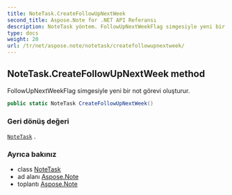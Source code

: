 ```yaml
---
title: NoteTask.CreateFollowUpNextWeek
second_title: Aspose.Note for .NET API Referansı
description: NoteTask yöntem. FollowUpNextWeekFlag simgesiyle yeni bir not görevi oluşturur.
type: docs
weight: 20
url: /tr/net/aspose.note/notetask/createfollowupnextweek/
---
```

## NoteTask.CreateFollowUpNextWeek method

FollowUpNextWeekFlag simgesiyle yeni bir not görevi oluşturur.

```csharp
public static NoteTask CreateFollowUpNextWeek()
```

### Geri dönüş değeri

[`NoteTask`](../) .

### Ayrıca bakınız

* class [NoteTask](../)
* ad alanı [Aspose.Note](../../notetask/)
* toplantı [Aspose.Note](../../../)


